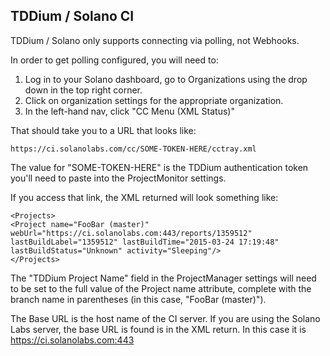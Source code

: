 ## TDDium / Solano CI

TDDium / Solano only supports connecting via polling, not Webhooks.

In order to get polling configured, you will need to: 

1. Log in to your Solano dashboard, go to Organizations using the drop down in the top right corner.
2. Click on organization settings for the appropriate organization. 
3. In the left-hand nav, click "CC Menu (XML Status)"

That should take you to a URL that looks like:

    https://ci.solanolabs.com/cc/SOME-TOKEN-HERE/cctray.xml

The value for "SOME-TOKEN-HERE" is the TDDium authentication token you'll need to paste into the ProjectMonitor settings.

If you access that link, the XML returned will look something like:

~~~
<Projects>
<Project name="FooBar (master)" webUrl="https://ci.solanolabs.com:443/reports/1359512" lastBuildLabel="1359512" lastBuildTime="2015-03-24 17:19:48" lastBuildStatus="Unknown" activity="Sleeping"/>
</Projects>
~~~

The "TDDium Project Name" field in the ProjectManager settings will need to be set to the full value of the Project
name attribute, complete with the branch name in parentheses (in this case, "FooBar (master)").

The Base URL is the host name of the CI server. If you are using the Solano Labs server, the base URL is found is in the XML return. In this case it is https://ci.solanolabs.com:443

